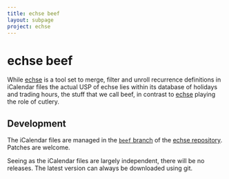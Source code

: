 ```yaml
---
title: echse beef
layout: subpage
project: echse
---
```


echse beef
==========

While [echse][1] is a tool set to merge, filter and unroll recurrence
definitions in iCalendar files the actual USP of echse lies within its
database of holidays and trading hours, the stuff that we call beef,
in contrast to [echse][1] playing the role of cutlery.

Development
-----------

The iCalendar files are managed in the [`beef` branch][2] of the
[echse repository][3].  Patches are welcome.

Seeing as the iCalendar files are largely independent, there will be no
releases.  The latest version can always be downloaded using git.

  [1]: http://www.fresse.org/echse/
  [2]: https://github.com/hroptatyr/echse/tree/beef
  [3]: https://github.com/hroptatyr/echse
